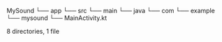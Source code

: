 MySound
└── app
    └── src
        └── main
            └── java
                └── com
                    └── example
                        └── mysound
                            └── MainActivity.kt

8 directories, 1 file
